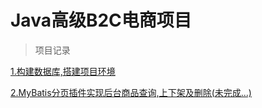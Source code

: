 # Java高级B2C电商项目
> 项目记录

[1.构建数据库,搭建项目环境](https://www.cnblogs.com/tanshaoshenghao/p/10829778.html)


[2.MyBatis分页插件实现后台商品查询,上下架及删除(未完成...)]()